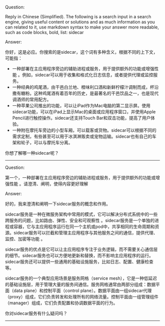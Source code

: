 Question:

Reply in Chinese (Simplified).
The following is a search input in a search engine, giving useful content or solutions and as much information as you can related to it, use markdown syntax to make your answer more readable, such as code blocks, bold, list:
sidecar

Answer:

你好，这是必应。你搜索的是sidecar，这个词有多种含义，根据不同的上下文，可能指：

- 一种部署在主应用程序旁边的辅助进程或服务，用于提供额外的功能或增强性能 。例如，sidecar可以用于收集和格式化日志信息，或者提供代理或监控服务。
- 一种经典的鸡尾酒，由干邑白兰地、橙味利口酒和新鲜柠檬汁调制而成，杯沿撒有糖粉。这种鸡尾酒有着百年的历史，是最著名的干邑饮品之一，也是现代调酒师的常用配方。
- 一种苹果公司推出的功能，可以让iPad作为Mac电脑的第二显示屏。使用sidecar功能，可以在iPad上显示Mac的桌面或应用程序窗口，并使用Apple Pencil进行触控操作。sidecar还支持Touch Bar和双击功能，提高了用户体验。
- 一种附在摩托车旁边的小型车厢，可以载客或货物。sidecar可以根据不同的需求定制，有些甚至可以用于冰淇淋贩卖或宠物运输。sidecar也有自己的车架和轮子，可以与摩托车分离。

你想了解哪一种sidecar呢？


<hr/>

Question:

第一个，一种部署在主应用程序旁边的辅助进程或服务，用于提供额外的功能或增强性能 。请澄清、阐明，使得内容更好理解

Answer:

好的，我来澄清和阐明一下sidecar服务的概念和作用。

sidecar服务是一种在微服务架构中常用的模式，它可以解决分布式系统中的一些跨服务的问题，比如路由、弹性、安全和可观察性 。sidecar服务是一个单独的进程或容器，它与主应用程序运行在同一个主机或pod中，共享相同的生命周期和资源。sidecar服务可以拦截和管理主应用程序与其他服务之间的通信，提供代理、监控、加密等功能 。

sidecar服务的优点是它可以让主应用程序专注于业务逻辑，而不需要关心通信层的细节。sidecar服务也可以方便地更新和替换，而不影响主应用程序的运行。sidecar服务还可以提供一些通用的基础设施服务，比如日志、配置、健康检查等。

sidecar服务的一个典型应用场景是服务网格（service mesh），它是一种低延迟的基础设施层，用于管理大量的服务间通信。服务网格通常由两部分组成：数据平面（data plane）和控制平面（control plane）。数据平面由一组sidecar代理（proxy）组成，它们负责转发和处理所有的网络流量。控制平面由一组管理组件（manager）组成，它们负责配置和协调数据平面的行为。

你对sidecar服务有什么疑问吗？


<hr/>

